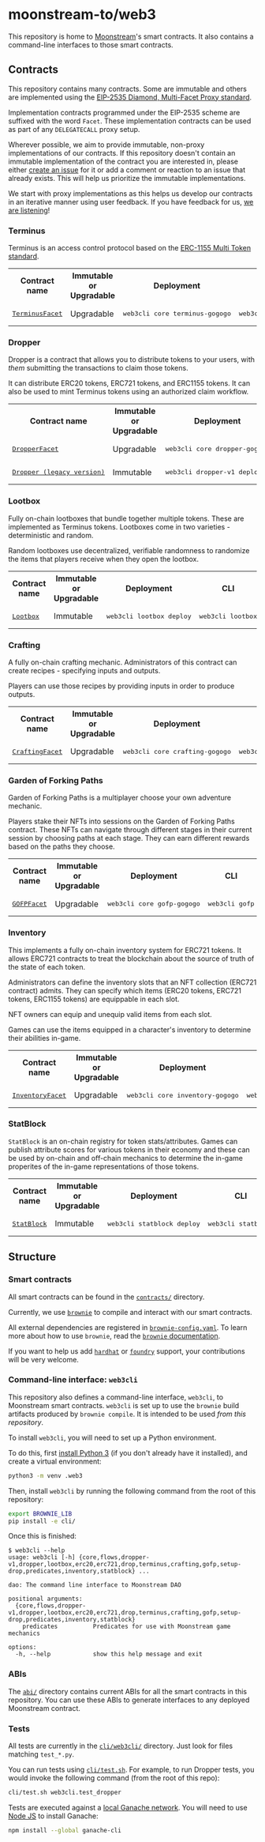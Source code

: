 # moonstream-to/web3

This repository is home to [Moonstream](https://moonstream.to)'s smart contracts. It also contains
a command-line interfaces to those smart contracts.

## Contracts

This repository contains many contracts. Some are immutable and others are implemented using the
[EIP-2535 Diamond, Multi-Facet Proxy standard](https://eips.ethereum.org/EIPS/eip-2535).

Implementation contracts programmed under the EIP-2535 scheme are suffixed with the word `Facet`. These implementation
contracts can be used as part of any `DELEGATECALL` proxy setup.

Wherever possible, we aim to provide immutable, non-proxy implementations of our contracts. If this repository
doesn't contain an immutable implementation of the contract you are interested in, please either [create an
issue](https://github.com/moonstream-to/web3/issues/new) for it or add a comment or reaction to an issue that already exists.
This will help us prioritize the immutable implementations.

We start with proxy implementations as this helps us develop our contracts in an iterative manner using
user feedback. If you have feedback for us, [we are listening](https://discord.gg/K56VNUQGvA)!

### Terminus

Terminus is an access control protocol based on the [ERC-1155 Multi Token standard](https://eips.ethereum.org/EIPS/eip-1155).

<table>
  <tr>
    <th>Contract name</th>
    <th>Immutable or Upgradable</th>
    <th>Deployment</th>
    <th>CLI</th>
    <th>Solidity interface</th>
    <th>ABI</th>
  </tr>
  <tr>
    <td><a href="./contracts/terminus/TerminusFacet.sol"><pre>TerminusFacet</pre></a></td>
    <td>Upgradable</td>
    <td><pre>web3cli core terminus-gogogo</pre></td>
    <td><pre>web3cli terminus</pre></td>
    <td><a href="./contracts/interfaces/ITerminus.sol"><pre>ITerminus</pre></a></td>
    <td><a href="./abi/TerminusFacet.json"><pre>abi/TerminusFacet.json</pre></a></td>
  </tr>
</table>

### Dropper

Dropper is a contract that allows you to distribute tokens to your users, with *them* submitting the
transactions to claim those tokens.

It can distribute ERC20 tokens, ERC721 tokens, and ERC1155 tokens. It can also be used to mint Terminus
tokens using an authorized claim workflow.

<table>
  <tr>
    <th>Contract name</th>
    <th>Immutable or Upgradable</th>
    <th>Deployment</th>
    <th>CLI</th>
    <th>Solidity interface</th>
    <th>ABI</th>
  </tr>
  <tr>
    <td><a href="./contracts/Dropper/DropperFacet.sol"><pre>DropperFacet</pre></a></td>
    <td>Upgradable</td>
    <td><pre>web3cli core dropper-gogogo</pre></td>
    <td><pre>web3cli dropper</pre></td>
    <td><a href="./contracts/interfaces/IDropper.sol"><pre>IDropper</pre></a></td>
    <td><a href="./abi/DropperFacet.json"><pre>abi/DropperFacet.json</pre></a></td>
  </tr>
  <tr>
    <td><a href="./contracts/Dropper.sol"><pre>Dropper (legacy version)</pre></a></td>
    <td>Immutable</td>
    <td><pre>web3cli dropper-v1 deploy</pre></td>
    <td><pre>web3cli dropper-v1</pre></td>
    <td>n/a</td>
    <td><a href="./abi/Dropper.json"><pre>abi/Dropper.json</pre></a></td>
  </tr>
</table>

### Lootbox

Fully on-chain lootboxes that bundle together multiple tokens. These are implemented as Terminus tokens.
Lootboxes come in two varieties - deterministic and random.

Random lootboxes use decentralized, verifiable randomness to randomize the items that players receive when they open the lootbox.

<table>
  <tr>
    <th>Contract name</th>
    <th>Immutable or Upgradable</th>
    <th>Deployment</th>
    <th>CLI</th>
    <th>Solidity interface</th>
    <th>ABI</th>
  </tr>
  <tr>
    <td><a href="./contracts/Lootbox.sol"><pre>Lootbox</pre></a></td>
    <td>Immutable</td>
    <td><pre>web3cli lootbox deploy</pre></td>
    <td><pre>web3cli lootbox</pre></td>
    <td><a href="./contracts/interfaces/ILootbox.sol"><pre>ILootbox</pre></a></td>
    <td><a href="./abi/Lootbox.json"><pre>abi/Lootbox.json</pre></a></td>
  </tr>
</table>

### Crafting

A fully on-chain crafting mechanic. Administrators of this contract can create recipes - specifying inputs
and outputs.

Players can use those recipes by providing inputs in order to produce outputs.

<table>
  <tr>
    <th>Contract name</th>
    <th>Immutable or Upgradable</th>
    <th>Deployment</th>
    <th>CLI</th>
    <th>Solidity interface</th>
    <th>ABI</th>
  </tr>
  <tr>
    <td><a href="./contracts/crafting/facets/CraftingFacet.sol"><pre>CraftingFacet</pre></a></td>
    <td>Upgradable</td>
    <td><pre>web3cli core crafting-gogogo</pre></td>
    <td><pre>web3cli crafting</pre></td>
    <td><a href="./contracts/interfaces/ICrafting.sol"><pre>ICrafting</pre></a></td>
    <td><a href="./abi/CraftingFacet.json"><pre>abi/CraftingFacet.json</pre></a></td>
  </tr>
</table>

### Garden of Forking Paths

Garden of Forking Paths is a multiplayer choose your own adventure mechanic.

Players stake their NFTs into sessions on the Garden of Forking Paths contract. These NFTs can navigate through
different stages in their current session by choosing paths at each stage. They can earn different rewards
based on the paths they choose.

<table>
  <tr>
    <th>Contract name</th>
    <th>Immutable or Upgradable</th>
    <th>Deployment</th>
    <th>CLI</th>
    <th>Solidity interface</th>
    <th>ABI</th>
  </tr>
  <tr>
    <td><a href="./contracts/mechanics/garden-of-forking-paths/GardenOfForkingPaths.sol"><pre>GOFPFacet</pre></a></td>
    <td>Upgradable</td>
    <td><pre>web3cli core gofp-gogogo</pre></td>
    <td><pre>web3cli gofp</pre></td>
    <td><a href="./contracts/interfaces/IGOFP.sol"><pre>IGOFP</pre></a></td>
    <td><a href="./abi/GOFPFacet.json"><pre>abi/GOFPFacet.json</pre></a></td>
  </tr>
</table>

### Inventory

This implements a fully on-chain inventory system for ERC721 tokens. It allows ERC721 contracts to treat
the blockchain about the source of truth of the state of each token.

Administrators can define the inventory slots that an NFT collection (ERC721 contract) admits. They can
specify which items (ERC20 tokens, ERC721 tokens, ERC1155 tokens) are equippable in each slot.

NFT owners can equip and unequip valid items from each slot.

Games can use the items equipped in a character's inventory to determine their abilities in-game.

<table>
  <tr>
    <th>Contract name</th>
    <th>Immutable or Upgradable</th>
    <th>Deployment</th>
    <th>CLI</th>
    <th>Solidity interface</th>
    <th>ABI</th>
  </tr>
  <tr>
    <td><a href="./contracts/inventory/InventoryFacet.sol"><pre>InventoryFacet</pre></a></td>
    <td>Upgradable</td>
    <td><pre>web3cli core inventory-gogogo</pre></td>
    <td><pre>web3cli inventory</pre></td>
    <td><a href="./contracts/inventory/IInventory.sol"><pre>IInventory</pre></a></td>
    <td><a href="./abi/InventoryFacet.json"><pre>abi/InventoryFacet.json</pre></a></td>
  </tr>
</table>

### StatBlock

`StatBlock` is an on-chain registry for token stats/attributes. Games can publish attribute scores for
various tokens in their economy and these can be used by on-chain and off-chain mechanics to determine
the in-game properites of the in-game representations of those tokens.

<table>
  <tr>
    <th>Contract name</th>
    <th>Immutable or Upgradable</th>
    <th>Deployment</th>
    <th>CLI</th>
    <th>Solidity interface</th>
    <th>ABI</th>
  </tr>
  <tr>
    <td><a href="./contracts/stats/StatBlock.sol"><pre>StatBlock</pre></a></td>
    <td>Immutable</td>
    <td><pre>web3cli statblock deploy</pre></td>
    <td><pre>web3cli statblock</pre></td>
    <td><a href="./contracts/stats/IStatBlock.sol"><pre>IStatBlock</pre></a></td>
    <td><a href="./abi/StatBlock.json"><pre>abi/StatBlock.json</pre></a></td>
  </tr>
</table>

## Structure

### Smart contracts

All smart contracts can be found in the [`contracts/`](./contracts/) directory.

Currently, we use [`brownie`](https://github.com/eth-brownie/brownie) to compile and interact with our
smart contracts.

All external dependencies are registered in [`brownie-config.yaml`](./brownie-config.yaml). To learn more
about how to use `brownie`, read the [`brownie` documentation](https://eth-brownie.readthedocs.io/en/latest/).

If you want to help us add [`hardhat`](https://hardhat.org/) or [`foundry`](https://github.com/foundry-rs/foundry)
support, your contributions will be very welcome.


### Command-line interface: `web3cli`

This repository also defines a command-line interface, `web3cli`, to Moonstream smart contracts. `web3cli`
is set up to use the `brownie` build artifacts produced by `brownie compile`. It is intended to be used
*from this repository*.

To install `web3cli`, you will need to set up a Python environment.

To do this, first [install Python 3](https://www.python.org/) (if you don't already have it installed),
and create a virtual environment:

```bash
python3 -m venv .web3
```

Then, install `web3cli` by running the following command from the root of this repository:

```bash
export BROWNIE_LIB
pip install -e cli/
```

Once this is finished:

```
$ web3cli --help
usage: web3cli [-h] {core,flows,dropper-v1,dropper,lootbox,erc20,erc721,drop,terminus,crafting,gofp,setup-drop,predicates,inventory,statblock} ...

dao: The command line interface to Moonstream DAO

positional arguments:
  {core,flows,dropper-v1,dropper,lootbox,erc20,erc721,drop,terminus,crafting,gofp,setup-drop,predicates,inventory,statblock}
    predicates          Predicates for use with Moonstream game mechanics

options:
  -h, --help            show this help message and exit
```

### ABIs

The [`abi/`](./abi/) directory contains current ABIs for all the smart contracts in this repository. You
can use these ABIs to generate interfaces to any deployed Moonstream contract.


### Tests

All tests are currently in the [`cli/web3cli/`](./cli/web3cli/) directory. Just look for files matching
`test_*.py`.

You can run tests using [`cli/test.sh`](./cli/test.sh). For example, to run Dropper tests, you would invoke
the following command (from the root of this repo):

```bash
cli/test.sh web3cli.test_dropper
```

Tests are executed against a [local Ganache network](https://github.com/trufflesuite/ganache). You will need
to use [Node JS](https://nodejs.org/en) to install Ganache:

```bash
npm install --global ganache-cli
```


